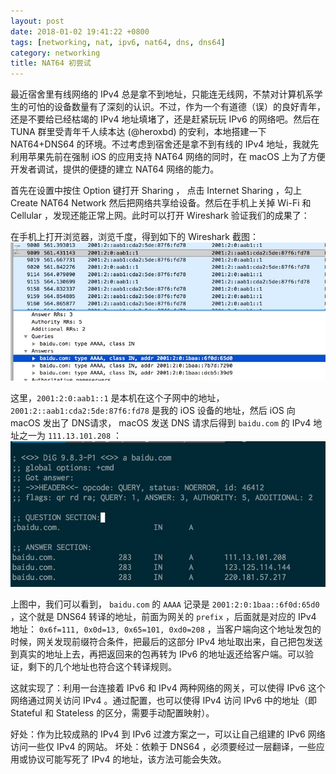 ```yaml
---
layout: post
date: 2018-01-02 19:41:22 +0800
tags: [networking, nat, ipv6, nat64, dns, dns64]
category: networking
title: NAT64 初尝试
---
```


最近宿舍里有线网络的 IPv4 总是拿不到地址，只能连无线网，不禁对计算机系学生的可怕的设备数量有了深刻的认识。不过，作为一个有道德（误）的良好青年，还是不要给已经枯竭的 IPv4 地址填堵了，还是赶紧玩玩 IPv6 的网络吧。然后在 TUNA 群里受青年千人续本达 (@heroxbd) 的安利，本地搭建一下 NAT64+DNS64 的环境。不过考虑到宿舍还是拿不到有线的 IPv4 地址，我就先利用苹果先前在强制 iOS 的应用支持 NAT64 网络的同时，在 macOS 上为了方便开发者调试，提供的便捷的建立 NAT64 网络的能力。

首先在设置中按住 Option 键打开 Sharing ， 点击 Internet Sharing ，勾上 Create NAT64 Network 然后把网络共享给设备。然后在手机上关掉 Wi-Fi 和 Cellular ，发现还能正常上网。此时可以打开 Wireshark 验证我们的成果了：

在手机上打开浏览器，浏览千度，得到如下的 Wireshark 截图：
![baidu-nat64](/assets/baidu-nat64.jpg)

这里，`2001:2:0:aab1::1` 是本机在这个子网中的地址，`2001:2::aab1:cda2:5de:87f6:fd78` 是我的 iOS 设备的地址，然后 iOS 向 macOS 发出了 DNS请求， macOS 发送 DNS 请求后得到 `baidu.com` 的 IPv4 地址之一为 `111.13.101.208` ：
![baidu-dns](/assets/baidu-dns.jpg)

上图中，我们可以看到， `baidu.com` 的 `AAAA` 记录是 `2001:2:0:1baa::6f0d:65d0` ，这个就是 DNS64 转译的地址，前面为网关的 `prefix` ，后面就是对应的 IPv4 地址： `0x6f=111, 0x0d=13, 0x65=101, 0xd0=208` ，当客户端向这个地址发包的时候，网关发现前缀符合条件，把最后的这部分 IPv4 地址取出来，自己把包发送到真实的地址上去，再把返回来的包再转为 IPv6 的地址返还给客户端。可以验证，剩下的几个地址也符合这个转译规则。

这就实现了：利用一台连接着 IPv6 和 IPv4 两种网络的网关，可以使得 IPv6 这个网络通过网关访问 IPv4 。通过配置，也可以使得 IPv4 访问 IPv6 中的地址（即 Stateful 和 Stateless 的区分，需要手动配置映射）。

好处：作为比较成熟的 IPv4 到 IPv6 过渡方案之一，可以让自己组建的 IPv6 网络访问一些仅 IPv4 的网站。
坏处：依赖于 DNS64 ，必须要经过一层翻译，一些应用或协议可能写死了 IPv4 的地址，该方法可能会失效。
